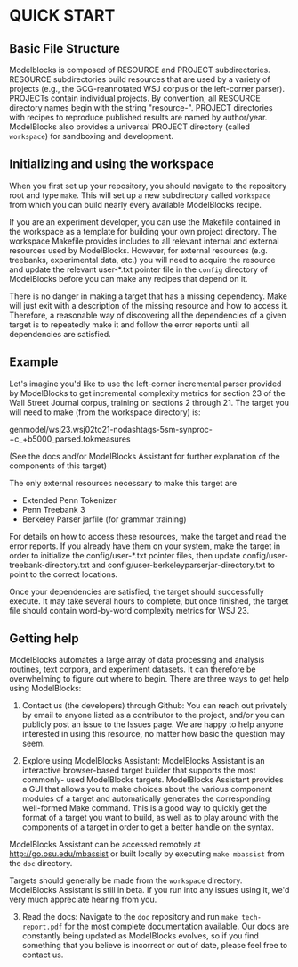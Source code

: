 QUICK START
===========

Basic File Structure
--------------------
Modelblocks is composed of RESOURCE and PROJECT subdirectories.
RESOURCE subdirectories build resources that are used by a variety of
projects (e.g., the GCG-reannotated WSJ corpus or the left-corner
parser). PROJECTs contain individual projects. By convention,
all RESOURCE directory names begin with the string "resource-".
PROJECT directories with recipes to reproduce published results
are named by author/year. ModelBlocks also provides a universal
PROJECT directory (called `workspace`) for sandboxing and development.

Initializing and using the workspace
------------------
When you first set up your repository, you should navigate to the
repository root and type `make`. This will set up a new subdirectory
called `workspace` from which you can build nearly every available
ModelBlocks recipe.

If you are an experiment developer, you can use the Makefile contained
in the workspace as a template for building your own project directory.
The workspace Makefile provides includes to all relevant internal and
external resources used by ModelBlocks. However, for external resources
(e.g. treebanks, experimental data, etc.) you will need to acquire the
resource and update the relevant user-*.txt pointer file in the `config`
directory of ModelBlocks before you can make any recipes that depend on
it.

There is no danger in making a target that has a missing dependency.
Make will just exit with a description of the missing resource and how
to access it. Therefore, a reasonable way of discovering all the
dependencies of a given target is to repeatedly make it and follow
the error reports until all dependencies are satisfied.

Example
------------------------
Let's imagine you'd like to use the left-corner incremental parser
provided by ModelBlocks to get incremental complexity metrics for 
section 23 of the Wall Street Journal corpus, training on sections
2 through 21. The target you will need to make (from the workspace
directory) is:

genmodel/wsj23.wsj02to21-nodashtags-5sm-synproc-+c_+b5000_parsed.tokmeasures

(See the docs and/or ModelBlocks Assistant for further explanation
of the components of this target)

The only external resources necessary to make this target are

- Extended Penn Tokenizer
- Penn Treebank 3
- Berkeley Parser jarfile (for grammar training)

For details on how to access these resources, make the target and
read the error reports. If you already have them on your system,
make the target in order to initialize the config/user-*.txt pointer
files, then update config/user-treebank-directory.txt and
config/user-berkeleyparserjar-directory.txt to point to the correct
locations.

Once your dependencies are satisfied, the target should successfully
execute. It may take several hours to complete, but once finished,
the target file should contain word-by-word complexity metrics for
WSJ 23.

Getting help
------------------------
ModelBlocks automates a large array of data processing and analysis
routines, text corpora, and experiment datasets. It can therefore
be overwhelming to figure out where to begin. There are three ways
to get help using ModelBlocks:

1. Contact us (the developers) through Github: You can reach out privately
by email to anyone listed as a contributor to the project, and/or
you can publicly post an issue to the Issues page. We are happy to
help anyone interested in using this resource, no matter how basic
the question may seem.

2. Explore using ModelBlocks Assistant: ModelBlocks Assistant is an 
interactive browser-based target builder that supports the most commonly-
used ModelBlocks targets. ModelBlocks Assistant provides a GUI that
allows you to make choices about the various component modules of a
target and automatically generates the corresponding well-formed
Make command. This is a good way to quickly get the format of a target
you want to build, as well as to play around with the components of a
target in order to get a better handle on the syntax.

ModelBlocks Assistant can be accessed remotely at http://go.osu.edu/mbassist
or built locally by executing `make mbassist` from the `doc` directory.

Targets should generally be made from the `workspace` directory.
ModelBlocks Assistant is still in beta. If you run into any issues
using it, we'd very much appreciate hearing from you.

3. Read the docs: Navigate to the `doc` repository and run
`make tech-report.pdf` for the most complete documentation available.
Our docs are constantly being updated as ModelBlocks evolves, so if
you find something that you believe is incorrect or out of date,
please feel free to contact us.

